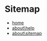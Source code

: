# Sitemap

* [home]()
* [about\help](https://bertserveert.github.io/bertserveert.github.io-/about/help.html)
* [about\sitemap](https://bertserveert.github.io/bertserveert.github.io-/about/sitemap.html)
